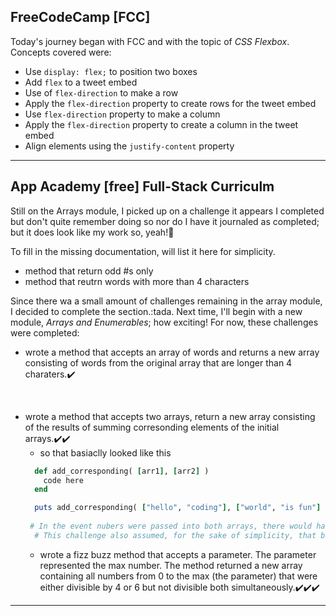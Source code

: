 ## FreeCodeCamp [FCC]
Today's journey began with FCC and with the topic of _CSS Flexbox_. Concepts covered were:
* Use `display: flex;` to position two boxes
* Add `flex` to a tweet embed
* Use of `flex-direction` to make a row
* Apply the `flex-direction` property to create rows for the tweet embed
* Use `flex-direction` property to make a column
* Apply the `flex-direction` property to create a column in the tweet embed
* Align elements using the `justify-content` property
<hr>

## App Academy [free] Full-Stack Curriculm
Still on the Arrays module, I picked up on a challenge it appears I completed but don't quite remember doing so nor do I have it journaled as completed; but it does look like my work so, yeah!:tada:

To fill in the missing documentation, will list it here for simplicity.
* method that return odd #s only
* method that reutrn words with more than 4 characters

Since there wa a small amount of challenges remaining in the array module, I decided to complete the section.:tada. Next time, I'll begin with a new module, _Arrays and Enumerables_; how exciting! For now, these challenges were completed:
* wrote a method that accepts an array of words and returns a new array consisting of words from the original array that are longer than 4 charaters.:heavy_check_mark:
<br>

* wrote a method that accepts two arrays, return a new array consisting of the results of summing corresonding elements of the initial arrays.:heavy_check_mark::heavy_check_mark:
  * so that basiaclly looked like this
  ```ruby
    def add_corresponding( [arr1], [arr2] ) 
      code here    
    end 

    puts add_corresponding( ["hello", "coding"], ["world", "is fun"] ) #["Helloword"], ["codingisfun"]
   
   # In the event nubers were passed into both arrays, there would have been mathematical calculations instead of concatenations.
    # This challenge also assumed, for the sake of simplicity, that both arrays were the same length.
  ```
  * wrote a fizz buzz method that accepts a parameter. The parameter represented the max number. The method returned a new array containing all numbers from 0 to the max (the parameter) that were either divisible by 4 or 6 but not divisible both simultaneously.:heavy_check_mark::heavy_check_mark::heavy_check_mark:
<hr>